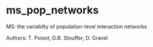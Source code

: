 ms_pop_networks
===============

MS: the variabilty of population-level interaction networks

Authors: T. Poisot, D.B. Stouffer, D. Gravel
